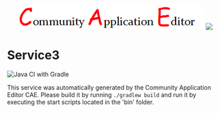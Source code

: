 <p align="center">
  <img src="https://github.com/PhilCAEOrg2/microservice-427/blob/master/img/logo.png" />
  <img src="https://raw.githubusercontent.com/rwth-acis/las2peer/master/img/logo/bitmap/las2peer-logo-128x128.png" />
</p>

Service3
===================
![Java CI with Gradle](https://github.com/PhilCAEOrg2/microservice-427/workflows/Java%20CI%20with%20Gradle/badge.svg?branch=master)

This service was automatically generated by the Community Application Editor CAE. Please build it by running `./gradlew build` and run it by executing the start scripts located in the 'bin' folder.
